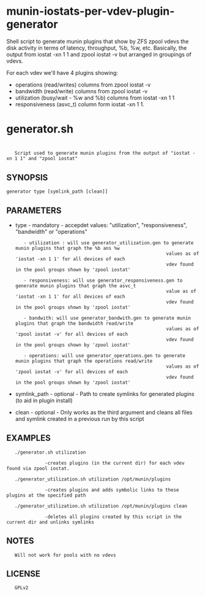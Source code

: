 munin-iostats-per-vdev-plugin-generator
=======================================

Shell script to generate munin plugins that show by ZFS zpool vdevs the disk activity
in terms of latency, throughput, %b, %w, etc. Basically, the output from
iostat -xn 1 1 and zpool iostat -v but arranged in groupings of vdevs.

For each vdev we'll have 4 plugins showing:  
  - operations (read/writes) columns from zpool iostat -v
  - bandwidth (read/write) columns from zpool iostat -v
  - utilization (busy/wait - %w and %b) columns from iostat -xn 1 1 
  - responsiveness (asvc_t) column form iostat -xn 1 1.
 
 
#
# generator.sh
#
       Script used to generate munin plugins from the output of "iostat -xn 1 1" and "zpool iostat"  
 
 SYNOPSIS
 --------
    generator type [symlink_path [clean]]
 
 PARAMETERS
 ----------
  - type - mandatory - accepdet values: "utilization", "responsiveness", "bandwidth" or "operations" 

           - utilization : will use generator_utilization.gen to generate munin plugins that graph the %b ans %w 
                                                               values as of 'iostat -xn 1 1' for all devices of each 
                                                               vdev found in the pool groups shown by 'zpool iostat'

           - responsiveness: will use generator_responsiveness.gen to generate munin plugins that graph the asvc_t 
                                                               value as of 'iostat -xn 1 1' for all devices of each 
                                                               vdev found in the pool groups shown by 'zpool iostat'

           - bandwith: will use generator_bandwith.gen to generate munin plugins that graph the bandwidth read/write 
                                                               values as of 'zpool iostat -v' for all devices of each 
                                                               vdev found in the pool groups shown by 'zpool iostat'

           - operations: will use generator_operations.gen to generate munin plugins that graph the operations read/write
                                                               values as of 'zpool iostat -v' for all devices of each 
                                                               vdev found in the pool groups shown by 'zpool iostat'

  - symlink_path - optional - Path to create symlinks for generated plugins (to aid in plugin install)     

  - clean - optional - Only works as the third argument and cleans all files and symlink created in a previous run by this script
 
 EXAMPLES
 --------
       ./generator.sh utilization

                  -creates plugins (in the current dir) for each vdev found via zpool iostat.
       
       ./generator_utilization.sh utilization /opt/munin/plugins

                  -creates plugins and adds symbolic links to these plugins at the specified path
       
       ./generator_utilization.sh utilization /opt/munin/plugins clean
                  
                  -deletes all plugins created by this script in the current dir and unlinks symlinks      
       
 NOTES
 -----
       Will not work for pools with no vdevs


 LICENSE
 -------
       GPLv2
